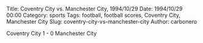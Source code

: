Title: Coventry City vs. Manchester City, 1994/10/29
Date: 1994/10/29 00:00
Category: sports
Tags: football, football scores, Coventry City, Manchester City
Slug: coventry-city-vs-manchester-city
Author: carbonero


Coventry City 1 - 0 Manchester City
